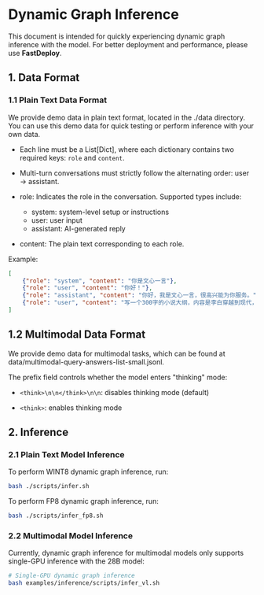 # Dynamic Graph Inference

This document is intended for quickly experiencing dynamic graph inference with the model. For better deployment and performance, please use **FastDeploy**.

## 1. Data Format

### 1.1 Plain Text Data Format

We provide demo data in plain text format, located in the ./data directory. You can use this demo data for quick testing or perform inference with your own data.

- Each line must be a List[Dict], where each dictionary contains two required keys: `role` and `content`.

- Multi-turn conversations must strictly follow the alternating order: user → assistant.

- role: Indicates the role in the conversation. Supported types include:
  - system: system-level setup or instructions
  - user: user input
  - assistant: AI-generated reply

- content: The plain text corresponding to each role.

Example:
```json
[
    {"role": "system", "content": "你是文心一言"},
    {"role": "user", "content": "你好！"},
    {"role": "assistant", "content": "你好，我是文心一言，很高兴能为你服务。"},
    {"role": "user", "content": "写一个300字的小说大纲，内容是李白穿越到现代，最后成为公司文职人员的故事。"}
]
```

## 1.2 Multimodal Data Format

We provide demo data for multimodal tasks, which can be found at data/multimodal-query-answers-list-small.jsonl.

The prefix field controls whether the model enters "thinking" mode:

- `<think>\n\n</think>\n\n`: disables thinking mode (default)

- `<think>`: enables thinking mode

## 2. Inference

### 2.1 Plain Text Model Inference

To perform WINT8 dynamic graph inference, run:

```bash
bash ./scripts/infer.sh
```

To perform FP8 dynamic graph inference, run:

```bash
bash ./scripts/infer_fp8.sh
```

### 2.2 Multimodal Model Inference

Currently, dynamic graph inference for multimodal models only supports single-GPU inference with the 28B model:
```bash
# Single-GPU dynamic graph inference
bash examples/inference/scripts/infer_vl.sh
```
